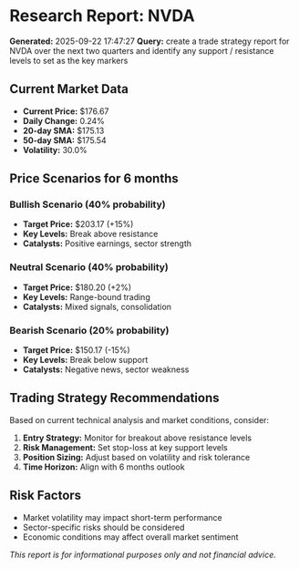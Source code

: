 
# Research Report: NVDA
**Generated:** 2025-09-22 17:47:27
**Query:** create a trade strategy report for NVDA over the next two quarters and identify any support / resistance levels to set as the key markers

## Current Market Data
- **Current Price:** $176.67
- **Daily Change:** 0.24%
- **20-day SMA:** $175.13
- **50-day SMA:** $175.54
- **Volatility:** 30.0%

## Price Scenarios for 6 months

### Bullish Scenario (40% probability)
- **Target Price:** $203.17 (+15%)
- **Key Levels:** Break above resistance
- **Catalysts:** Positive earnings, sector strength

### Neutral Scenario (40% probability)
- **Target Price:** $180.20 (+2%)
- **Key Levels:** Range-bound trading
- **Catalysts:** Mixed signals, consolidation

### Bearish Scenario (20% probability)
- **Target Price:** $150.17 (-15%)
- **Key Levels:** Break below support
- **Catalysts:** Negative news, sector weakness


## Trading Strategy Recommendations
Based on current technical analysis and market conditions, consider:

1. **Entry Strategy:** Monitor for breakout above resistance levels
2. **Risk Management:** Set stop-loss at key support levels
3. **Position Sizing:** Adjust based on volatility and risk tolerance
4. **Time Horizon:** Align with 6 months outlook

## Risk Factors
- Market volatility may impact short-term performance
- Sector-specific risks should be considered
- Economic conditions may affect overall market sentiment

*This report is for informational purposes only and not financial advice.*
